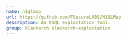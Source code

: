 ```yaml
---
name: n1qlmap
url: https://github.com/FSecureLABS/N1QLMap
description: An N1QL exploitation tool.
group: blackarch blackarch-exploitation
---
```

